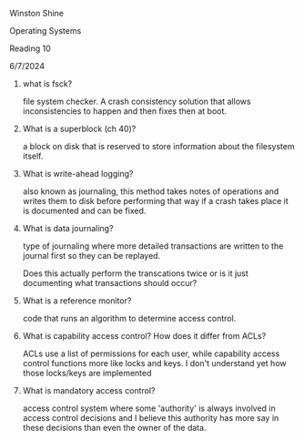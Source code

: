 Winston Shine

Operating Systems

Reading 10

6/7/2024

1. what is fsck?
    
    file system checker. A crash consistency solution that allows inconsistencies to happen
    and then fixes then at boot.
    
2. What is a superblock (ch 40)?

    a block on disk that is reserved to store information about the filesystem itself.


3. What is write-ahead logging?

    also known as journaling, this method takes notes of operations and writes 
    them to disk before performing that way if a crash takes place it is documented and
    can be fixed.
    
4. What is data journaling?

    type of journaling where more detailed transactions are written to the journal first so they can be replayed.
    
    Does this actually perform the transcations twice or is it just documenting what transactions should occur?

5. What is a reference monitor?

    code that runs an algorithm to determine access control.

6. What is capability access control? How does it differ from ACLs?
    
    ACLs use a list of permissions for each user, while capability access control
    functions more like locks and keys. I don't understand yet how those locks/keys
    are implemented
    
7. What is mandatory access control?

    access control system where some 'authority' is always involved in 
    access control decisions and I believe this authority has more say in these decisions
    than even the owner of the data.


